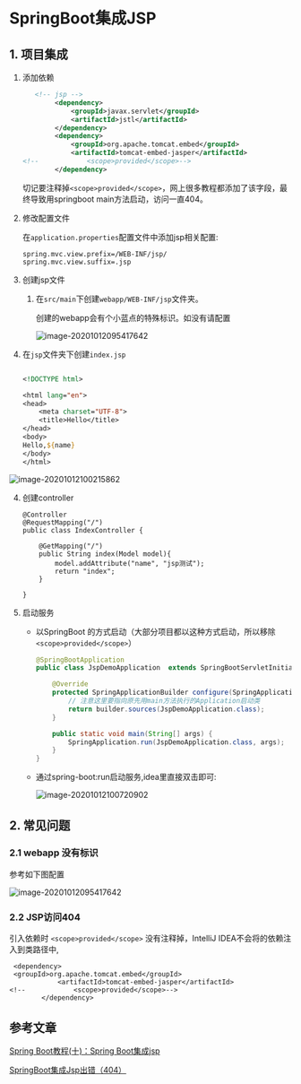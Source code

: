 # SpringBoot集成JSP

## 1. 项目集成

1. 添加依赖

   ```xml
      <!-- jsp -->
           <dependency>
               <groupId>javax.servlet</groupId>
               <artifactId>jstl</artifactId>
           </dependency>
           <dependency>
               <groupId>org.apache.tomcat.embed</groupId>
               <artifactId>tomcat-embed-jasper</artifactId>
   <!--            <scope>provided</scope>-->
           </dependency>
   ```

   切记要注释掉`<scope>provided</scope>`，网上很多教程都添加了该字段，最终导致用springboot main方法启动，访问一直404。

2. 修改配置文件

   在`application.properties`配置文件中添加jsp相关配置:

   ```
   spring.mvc.view.prefix=/WEB-INF/jsp/
   spring.mvc.view.suffix=.jsp
   ```

3. 创建jsp文件

   1. 在`src/main`下创建`webapp/WEB-INF/jsp`文件夹。

      创建的webapp会有个小蓝点的特殊标识。如没有请配置

      ![image-20201012095417642](https://abelsun-1256449468.cos.ap-beijing.myqcloud.com/image/image-20201012095417642.png)

2. 在`jsp`文件夹下创建`index.jsp`

   ```jsp
   
   <!DOCTYPE html>
   
   <html lang="en">
   <head>
       <meta charset="UTF-8">
       <title>Hello</title>
   </head>
   <body>
   Hello,${name}
   </body>
   </html>
   ```

![image-20201012100215862](https://abelsun-1256449468.cos.ap-beijing.myqcloud.com/image/image-20201012100215862.png)

4. 创建controller

   ```
   @Controller
   @RequestMapping("/")
   public class IndexController {
       
       @GetMapping("/")
       public String index(Model model){
           model.addAttribute("name", "jsp测试");
           return "index";
       }
   
   }
   ```

5. 启动服务

   - 以SpringBoot 的方式启动（大部分项目都以这种方式启动，所以移除 `<scope>provided</scope>`）

     ```java
     @SpringBootApplication
     public class JspDemoApplication  extends SpringBootServletInitializer {
     
         @Override
         protected SpringApplicationBuilder configure(SpringApplicationBuilder builder) {
             // 注意这里要指向原先用main方法执行的Application启动类
             return builder.sources(JspDemoApplication.class);
         }
     
         public static void main(String[] args) {
             SpringApplication.run(JspDemoApplication.class, args);
         }
     }
     
     ```

     

   - 通过spring-boot:run启动服务,idea里直接双击即可:

     ![image-20201012100720902](https://abelsun-1256449468.cos.ap-beijing.myqcloud.com/image/image-20201012100720902.png)

## 2. 常见问题

### 2.1 webapp 没有标识

参考如下图配置

![image-20201012095417642](https://abelsun-1256449468.cos.ap-beijing.myqcloud.com/image/image-20201012095417642.png)

### 2.2 JSP访问404

引入依赖时 `<scope>provided</scope>` 没有注释掉，IntelliJ IDEA不会将的依赖注入到类路径中,

```
 <dependency>
 <groupId>org.apache.tomcat.embed</groupId>
            <artifactId>tomcat-embed-jasper</artifactId>
<!--            <scope>provided</scope>-->
        </dependency>
```



## 参考文章

[Spring Boot教程(十)：Spring Boot集成jsp](https://blog.csdn.net/gnail_oug/article/details/80237871)

[SpringBoot集成Jsp出错（404）](https://my.oschina.net/u/2382040/blog/1799102)
